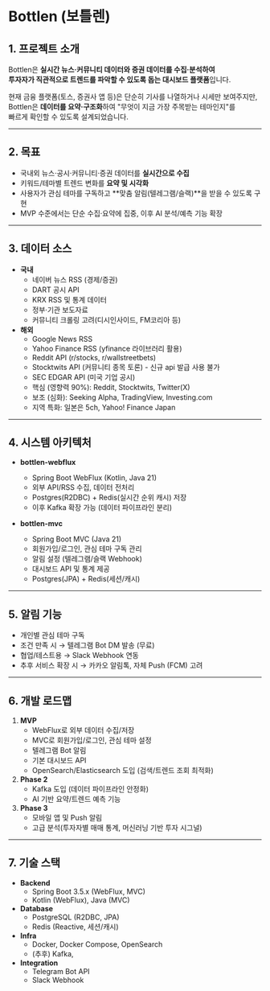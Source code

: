 # Bottlen (보틀렌)

## 1. 프로젝트 소개

Bottlen은 **실시간 뉴스·커뮤니티 데이터와 증권 데이터를 수집·분석하여  
투자자가 직관적으로 트렌드를 파악할 수 있도록 돕는 대시보드 플랫폼**입니다.

현재 금융 플랫폼(토스, 증권사 앱 등)은 단순히 기사를 나열하거나 시세만 보여주지만,  
Bottlen은 **데이터를 요약·구조화**하여 "무엇이 지금 가장 주목받는 테마인지"를  
빠르게 확인할 수 있도록 설계되었습니다.

---

## 2. 목표

- 국내외 뉴스·공시·커뮤니티·증권 데이터를 **실시간으로 수집**
- 키워드/테마별 트렌드 변화를 **요약 및 시각화**
- 사용자가 관심 테마를 구독하고 **맞춤 알림(텔레그램/슬랙)**을 받을 수 있도록 구현
- MVP 수준에서는 단순 수집·요약에 집중, 이후 AI 분석/예측 기능 확장

---

## 3. 데이터 소스

- **국내**
  - 네이버 뉴스 RSS (경제/증권)
  - DART 공시 API
  - KRX RSS 및 통계 데이터
  - 정부·기관 보도자료
  - 커뮤니티 크롤링 고려(디시인사이드, FM코리아 등)
- **해외**
  - Google News RSS
  - Yahoo Finance RSS (yfinance 라이브러리 활용)
  - Reddit API (r/stocks, r/wallstreetbets)
  - Stocktwits API (커뮤니티 종목 토론) - 신규 api 발급 사용 불가
  - SEC EDGAR API (미국 기업 공시)
  - 핵심 (영향력 90%): Reddit, Stocktwits, Twitter(X)
  - 보조 (심화): Seeking Alpha, TradingView, Investing.com
  - 지역 특화: 일본은 5ch, Yahoo! Finance Japan

---

## 4. 시스템 아키텍처

- **bottlen-webflux**

  - Spring Boot WebFlux (Kotlin, Java 21)
  - 외부 API/RSS 수집, 데이터 전처리
  - Postgres(R2DBC) + Redis(실시간 순위 캐시) 저장
  - 이후 Kafka 확장 가능 (데이터 파이프라인 분리)

- **bottlen-mvc**
  - Spring Boot MVC (Java 21)
  - 회원가입/로그인, 관심 테마 구독 관리
  - 알림 설정 (텔레그램/슬랙 Webhook)
  - 대시보드 API 및 통계 제공
  - Postgres(JPA) + Redis(세션/캐시)

---

## 5. 알림 기능

- 개인별 관심 테마 구독
- 조건 만족 시 → 텔레그램 Bot DM 발송 (무료)
- 협업/테스트용 → Slack Webhook 연동
- 추후 서비스 확장 시 → 카카오 알림톡, 자체 Push (FCM) 고려

---

## 6. 개발 로드맵

1. **MVP**
   - WebFlux로 외부 데이터 수집/저장
   - MVC로 회원가입/로그인, 관심 테마 설정
   - 텔레그램 Bot 알림
   - 기본 대시보드 API
   - OpenSearch/Elasticsearch 도입 (검색/트렌드 조회 최적화)
2. **Phase 2**
   - Kafka 도입 (데이터 파이프라인 안정화)
   - AI 기반 요약/트렌드 예측 기능
3. **Phase 3**
   - 모바일 앱 및 Push 알림
   - 고급 분석(투자자별 매매 통계, 머신러닝 기반 투자 시그널)

---

## 7. 기술 스택

- **Backend**
  - Spring Boot 3.5.x (WebFlux, MVC)
  - Kotlin (WebFlux), Java (MVC)
- **Database**
  - PostgreSQL (R2DBC, JPA)
  - Redis (Reactive, 세션/캐시)
- **Infra**
  - Docker, Docker Compose, OpenSearch
  - (추후) Kafka,
- **Integration**
  - Telegram Bot API
  - Slack Webhook
